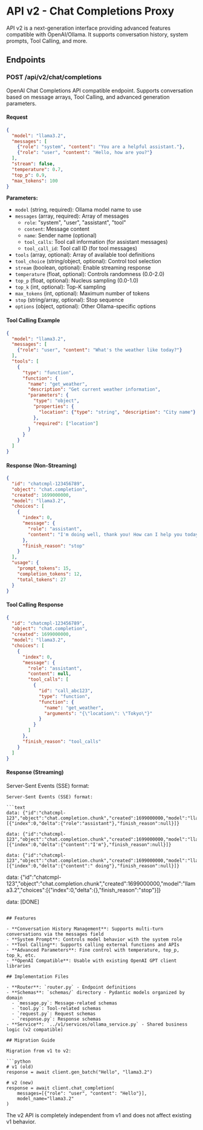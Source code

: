 # API v2 - Chat Completions Proxy

API v2 is a next-generation interface providing advanced features compatible with OpenAI/Ollama. It supports conversation history, system prompts, Tool Calling, and more.

## Endpoints

### POST /api/v2/chat/completions

OpenAI Chat Completions API compatible endpoint. Supports conversation based on message arrays, Tool Calling, and advanced generation parameters.

#### Request

```json
{
  "model": "llama3.2",
  "messages": [
    {"role": "system", "content": "You are a helpful assistant."},
    {"role": "user", "content": "Hello, how are you?"}
  ],
  "stream": false,
  "temperature": 0.7,
  "top_p": 0.9,
  "max_tokens": 100
}
```

**Parameters:**
- `model` (string, required): Ollama model name to use
- `messages` (array, required): Array of messages
  - `role`: "system", "user", "assistant", "tool"
  - `content`: Message content
  - `name`: Sender name (optional)
  - `tool_calls`: Tool call information (for assistant messages)
  - `tool_call_id`: Tool call ID (for tool messages)
- `tools` (array, optional): Array of available tool definitions
- `tool_choice` (string/object, optional): Control tool selection
- `stream` (boolean, optional): Enable streaming response
- `temperature` (float, optional): Controls randomness (0.0-2.0)
- `top_p` (float, optional): Nucleus sampling (0.0-1.0)
- `top_k` (int, optional): Top-K sampling
- `max_tokens` (int, optional): Maximum number of tokens
- `stop` (string/array, optional): Stop sequence
- `options` (object, optional): Other Ollama-specific options

#### Tool Calling Example

```json
{
  "model": "llama3.2",
  "messages": [
    {"role": "user", "content": "What's the weather like today?"}
  ],
  "tools": [
    {
      "type": "function",
      "function": {
        "name": "get_weather",
        "description": "Get current weather information",
        "parameters": {
          "type": "object",
          "properties": {
            "location": {"type": "string", "description": "City name"}
          },
          "required": ["location"]
        }
      }
    }
  ]
}
```

#### Response (Non-Streaming)

```json
{
  "id": "chatcmpl-123456789",
  "object": "chat.completion",
  "created": 1699000000,
  "model": "llama3.2",
  "choices": [
    {
      "index": 0,
      "message": {
        "role": "assistant",
        "content": "I'm doing well, thank you! How can I help you today?"
      },
      "finish_reason": "stop"
    }
  ],
  "usage": {
    "prompt_tokens": 15,
    "completion_tokens": 12,
    "total_tokens": 27
  }
}
```

#### Tool Calling Response

```json
{
  "id": "chatcmpl-123456789",
  "object": "chat.completion",
  "created": 1699000000,
  "model": "llama3.2",
  "choices": [
    {
      "index": 0,
      "message": {
        "role": "assistant",
        "content": null,
        "tool_calls": [
          {
            "id": "call_abc123",
            "type": "function",
            "function": {
              "name": "get_weather",
              "arguments": "{\"location\": \"Tokyo\"}"
            }
          }
        ]
      },
      "finish_reason": "tool_calls"
    }
  ]
}
```

#### Response (Streaming)

Server-Sent Events (SSE) format:

```
Server-Sent Events (SSE) format:

```text
data: {"id":"chatcmpl-123","object":"chat.completion.chunk","created":1699000000,"model":"llama3.2","choices":[{"index":0,"delta":{"role":"assistant"},"finish_reason":null}]}

data: {"id":"chatcmpl-123","object":"chat.completion.chunk","created":1699000000,"model":"llama3.2","choices":[{"index":0,"delta":{"content":"I'm"},"finish_reason":null}]}

data: {"id":"chatcmpl-123","object":"chat.completion.chunk","created":1699000000,"model":"llama3.2","choices":[{"index":0,"delta":{"content":" doing"},"finish_reason":null}]}
```

data: {"id":"chatcmpl-123","object":"chat.completion.chunk","created":1699000000,"model":"llama3.2","choices":[{"index":0,"delta":{},"finish_reason":"stop"}]}

data: [DONE]
```

## Features

- **Conversation History Management**: Supports multi-turn conversations via the messages field
- **System Prompt**: Controls model behavior with the system role
- **Tool Calling**: Supports calling external functions and APIs
- **Advanced Parameters**: Fine control with temperature, top_p, top_k, etc.
- **OpenAI Compatible**: Usable with existing OpenAI GPT client libraries

## Implementation Files

- **Router**: `router.py` - Endpoint definitions
- **Schemas**: `schemas/` directory - Pydantic models organized by domain
  - `message.py`: Message-related schemas
  - `tool.py`: Tool-related schemas
  - `request.py`: Request schemas
  - `response.py`: Response schemas
- **Service**: `../v1/services/ollama_service.py` - Shared business logic (v2 compatible)

## Migration Guide

Migration from v1 to v2:

```python
# v1 (old)
response = await client.gen_batch("Hello", "llama3.2")

# v2 (new)
response = await client.chat_completion(
    messages=[{"role": "user", "content": "Hello"}],
    model_name="llama3.2"
)
```

The v2 API is completely independent from v1 and does not affect existing v1 behavior.